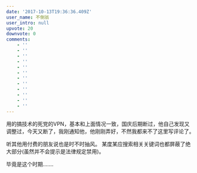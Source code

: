 ```yaml
---
date: '2017-10-13T19:36:36.409Z'
user_name: 不倒翁
user_intro: null
upvote: 20
downvote: 0
comments:
    - ''
    - ''
    - ''
    - ''
    - ''
    - ''
    - ''
    - ''
    - ''
    - ''
    - ''
    - ''
---
```


用的搞技术的死党的VPN，基本和上面情况一致，国庆后期断过，他自己发现又调整过，今天又断了，我刚通知他，他刚刚弄好，不然我都来不了这里写评论了。

听其他用付费的朋友说也是时不时抽风。 某度某应搜索相关关键词也都屏蔽了绝大部分(虽然并不会提示是法律规定禁用)。

毕竟是这个时期.......
